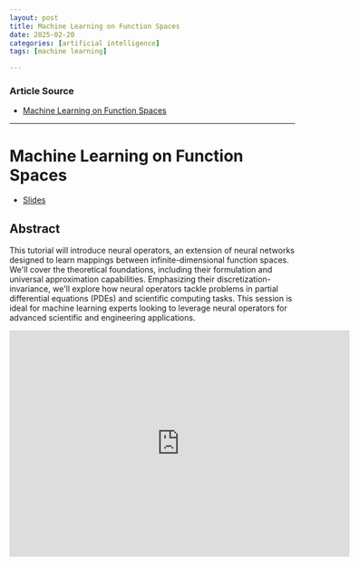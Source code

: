 ```yaml
---
layout: post
title: Machine Learning on Function Spaces
date: 2025-02-20
categories: [artificial intelligence]
tags: [machine learning]

---
```


### Article Source


* [Machine Learning on Function Spaces](https://www.youtube.com/watch?v=_j7bceE9AyA)

---

# Machine Learning on Function Spaces


* [Slides](https://drive.google.com/file/d/1uNRSgnudh1LQ_XFJGLoduSyZyqYnK14C/view)


## Abstract

This tutorial will introduce neural operators, an extension of neural networks designed to learn mappings between infinite-dimensional function spaces. We'll cover the theoretical foundations, including their formulation and universal approximation capabilities. Emphasizing their discretization-invariance, we'll explore how neural operators tackle problems in partial differential equations (PDEs) and scientific computing tasks. This session is ideal for machine learning experts looking to leverage neural operators for advanced scientific and engineering applications.


<iframe width="600" height="400" src="https://www.youtube.com/embed/_j7bceE9AyA?si=jDdjBKanlq9eN6F3" title="YouTube video player" frameborder="0" allow="accelerometer; autoplay; clipboard-write; encrypted-media; gyroscope; picture-in-picture; web-share" referrerpolicy="strict-origin-when-cross-origin" allowfullscreen></iframe>


